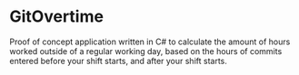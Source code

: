 # GitOvertime
Proof of concept application written in C# to calculate the amount of hours worked outside of a regular working day, based on the hours of commits entered before your shift starts, and after your shift starts.
